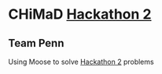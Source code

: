 # CHiMaD [Hackathon 2][HACKATHON2]

## Team Penn

Using Moose to solve [Hackathon 2][HACKATHON2] problems

[HACKATHON2]: https://pages.nist.gov/chimad-phase-field/hackathon2/index.ipynb/

